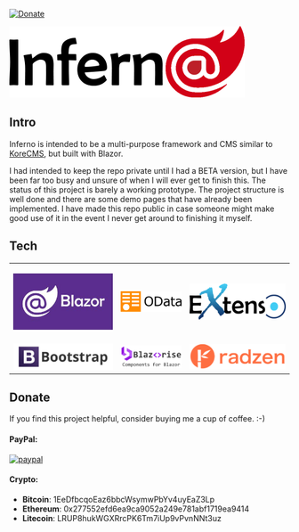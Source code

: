 [![Donate](https://img.shields.io/badge/Donate-PayPal-green.svg)](https://www.paypal.com/cgi-bin/webscr?cmd=_donations&business=gordon_matt%40live%2ecom&lc=AU&currency_code=AUD&bn=PP%2dDonationsBF%3abtn_donateCC_LG%2egif%3aNonHosted)

![Inferno CMS](https://github.com/gordon-matt/Inferno/raw/master/InfernoCMS/wwwroot/img/logo.png)

## Intro
Inferno is intended to be a multi-purpose framework and CMS similar to [KoreCMS](https://github.com/gordon-matt/KoreCMS), but built with Blazor.

I had intended to keep the repo private until I had a BETA version, but I have been far too busy and unsure of when I will ever get to finish this. The status of this project is barely a working prototype. The project structure is well done and there are some demo pages that have already been implemented. I have made this repo public in case someone might make good use of it in the event I never get around to finishing it myself.

## Tech

| | | |
| :---: | :---: | :---: |
|[<br />![Blazor](https://github.com/gordon-matt/Inferno/raw/master/_SolutionItems/Logos/Blazor.jpg) ](https://dotnet.microsoft.com/en-us/apps/aspnet/web-apps/blazor)|[<br />![OData .NET Core](https://github.com/gordon-matt/Inferno/raw/master/_SolutionItems/Logos/OData.png) ](https://github.com/OData/AspNetCoreOData)|[<br />![Extenso](https://github.com/gordon-matt/Inferno/raw/master/_SolutionItems/Logos/Extenso.png) ](https://github.com/gordon-matt/Extenso)|
| [<br />![Bootstrap](https://github.com/gordon-matt/Inferno/raw/master/_SolutionItems/Logos/Bootstrap.jpg) ](http://getbootstrap.com/)|[<br />![Blazorise](https://github.com/gordon-matt/Inferno/raw/master/_SolutionItems/Logos/Blazorise.png) ](https://blazorise.com/)|[<br />![Radzen](https://github.com/gordon-matt/Inferno/raw/master/_SolutionItems/Logos/Radzen.png) ](https://blazor.radzen.com/)

## Donate
If you find this project helpful, consider buying me a cup of coffee.  :-)

#### PayPal:

[![paypal](https://www.paypalobjects.com/en_US/i/btn/btn_donateCC_LG.gif)](https://www.paypal.com/cgi-bin/webscr?cmd=_donations&business=gordon_matt%40live%2ecom&lc=AU&currency_code=AUD&bn=PP%2dDonationsBF%3abtn_donateCC_LG%2egif%3aNonHosted)

#### Crypto:
- **Bitcoin**: 1EeDfbcqoEaz6bbcWsymwPbYv4uyEaZ3Lp
- **Ethereum**: 0x277552efd6ea9ca9052a249e781abf1719ea9414
- **Litecoin**: LRUP8hukWGXRrcPK6Tm7iUp9vPvnNNt3uz